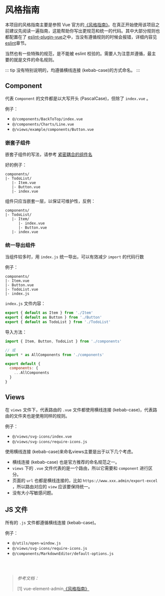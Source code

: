 # 风格指南

本项目的风格指南主要是参照 Vue 官方的[《风格指南》](https://cn.vuejs.org/v2/style-guide/)。在真正开始使用该项目之前建议先阅读一遍指南，这能帮助你写出更规范和统一的代码。其中大部分规则也都配置在了 [eslint-plugin-vue](https://github.com/vuejs/eslint-plugin-vue)之中，当没有遵循规则的时候会报错，详细内容见 [eslint](https://panjiachen.github.io/vue-element-admin-site/zh/guide/advanced/eslint.html)章节。

当然也有一些特殊的规范，是不能被 eslint 校验的。需要人为注意并遵循，最主要的就是文件的命名规则。


::: tip
没有特别说明的，均遵循横线连接 (kebab-case)的方式命名。
:::


## Component

代表 `Component` 的文件都是以大写开头 (PascalCase)，但除了 `index.vue` 。

例子：

- `@/components/BackToTop/index.vue`
- `@/components/Charts/Line.vue`
- `@/views/example/components/Button.vue`


### 嵌套子组件

嵌套子组件的写法，请参考 [紧密耦合的组件名](https://cn.vuejs.org/v2/style-guide/#%E7%B4%A7%E5%AF%86%E8%80%A6%E5%90%88%E7%9A%84%E7%BB%84%E4%BB%B6%E5%90%8D%E5%BC%BA%E7%83%88%E6%8E%A8%E8%8D%90)

好的例子：
```
components/
|- TodoList/
   |- Item.vue
   |- Button.vue
   |- index.vue
```

组件只应当嵌套一层，以保证可维护性，反例：
```
components/
|- TodoList/
   |- Item/
      |- index.vue
      |- Button.vue
   |- index.vue
```

### 统一导出组件

当组件较多时，用 `index.js` 统一导出，可以有效减少 `import` 的代码行数

例子：
```
components/
|- Item.vue
|- Button.vue
|- TodoList.vue
|- index.js
```

`index.js` 文件内容：
```js
export { default as Item } from './Item'
export { default as Button } from './Button'
export { default as TodoList } from './TodoList'
```

导入方法：
```js
import { Item, Button, TodoList } from './components'

// 或
import * as AllComponents from './components'

export default {
  components: {
    ...AllComponents
  }
}
```


## Views

在 `views` 文件下，代表路由的 `.vue` 文件都使用横线连接 (kebab-case)，代表路由的文件夹也是使用同样的规则。

例子：

- `@/views/svg-icons/index.vue`
- `@/views/svg-icons/require-icons.js`

使用横线连接 (kebab-case)来命名views主要是出于以下几个考虑。

- 横线连接 (kebab-case) 也是官方推荐的命名规范之一。
- `views` 下的 `.vue` 文件代表的是一个路由，所以它需要和 `component` 进行区分。
- 页面的 `url` 也都是横线连接的，比如 `https://www.xxx.admin/export-excel` ，所以路由对应的 `view` 应该要保持统一。
- 没有大小写敏感问题。


## JS 文件

所有的 `.js` 文件都遵循横线连接 (kebab-case)。

例子：

- `@/utils/open-window.js`
- `@/views/svg-icons/require-icons.js`
- `@/components/MarkdownEditor/default-options.js`


<br>
<br>

> *参考文档：*
>
> [1] vue-element-admin[《风格指南》](https://panjiachen.github.io/vue-element-admin-site/zh/guide/advanced/style-guide.html)